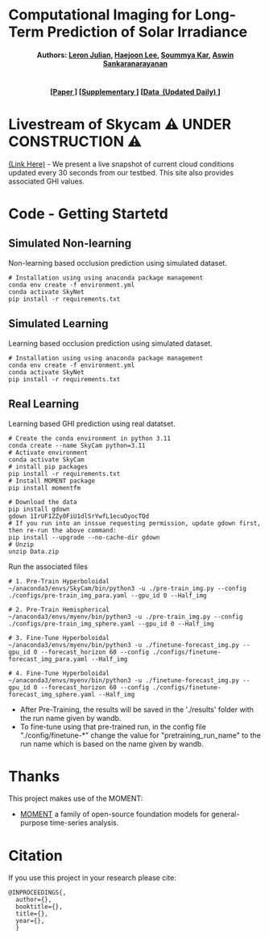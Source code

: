 # Computational Imaging for Long-Term Prediction of Solar Irradiance

<h4 align="center">
  <b>
    Authors:  
    <a href="https://leronjulian.github.io/" target="_blank">Leron Julian</a>, 
    <a href="https://www.linkedin.com/in/haejoon-lee-462019251" target="_blank">Haejoon Lee</a>,
    <a href="https://users.ece.cmu.edu/~soummyak/" target="_blank">Soummya Kar</a>,
    <a href="http://imagesci.ece.cmu.edu/" target="_blank">Aswin Sankaranarayanan</a>
  </b> 
</h4>

# 
<h4 align="center">
  [<a href="https://google.com" target="_blank">Paper&nbsp</a>]
  [<a href="https://google.com" target="_blank">Supplementary&nbsp</a>]
  [<a href="https://drive.google.com/drive/folders/1RECMaobYrSYNmIRyL72Pahb0GvX4aCm3?usp=drive_link" target="_blank"><b>Data&nbsp (Updated Daily) </b></a>]
</h4>


# Livestream of Skycam ⚠️ UNDER CONSTRUCTION ⚠️
  <a href="http://imagesci.ece.cmu.edu/SkyCamLiveWebsite/" target="_blank">(Link Here)</a> - We present a live snapshot of current cloud conditions updated every 30 seconds from our testbed. This site also provides associated GHI values.
</p>


# Code - Getting Startetd
## Simulated Non-learning
Non-learning based occlusion prediction using simulated dataset.
```shell
# Installation using using anaconda package management 
conda env create -f environment.yml
conda activate SkyNet
pip install -r requirements.txt
```

## Simulated Learning
Learning based occlusion prediction using simulated dataset.
```shell
# Installation using using anaconda package management 
conda env create -f environment.yml
conda activate SkyNet
pip install -r requirements.txt
```

## Real Learning
Learning based GHI prediction using real datatset.
```shell
# Create the conda environment in python 3.11
conda create --name SkyCam python=3.11
# Activate environment
conda activate SkyCam
# install pip packages
pip install -r requirements.txt
# Install MOMENT package
pip install momentfm

# Download the data
pip install gdown
gdown 1IrUF1ZZy0FiU1dlSrYwfL1ecuOyocTQd
# If you run into an inssue requesting permission, update gdown first, then re-run the above command:
pip install --upgrade --no-cache-dir gdown
# Unzip
unzip Data.zip 

```
Run the associated files
```shell
# 1. Pre-Train Hyperboloidal
~/anaconda3/envs/SkyCam/bin/python3 -u ./pre-train_img.py --config ./configs/pre-train_img_para.yaml --gpu_id 0 --Half_img

# 2. Pre-Train Hemispherical
~/anaconda3/envs/myenv/bin/python3 -u ./pre-train_img.py --config ./configs/pre-train_img_sphere.yaml --gpu_id 0 --Half_img

# 3. Fine-Tune Hyperboloidal
~/anaconda3/envs/myenv/bin/python3 -u ./finetune-forecast_img.py --gpu_id 0 --forecast_horizon 60 --config ./configs/finetune-forecast_img_para.yaml --Half_img

# 4. Fine-Tune Hyperboloidal
~/anaconda3/envs/myenv/bin/python3 -u ./finetune-forecast_img.py --gpu_id 0 --forecast_horizon 60 --config ./configs/finetune-forecast_img_sphere.yaml --Half_img
```
* After Pre-Training, the results will be saved in the './results' folder with the run name given by wandb.
* To fine-tune using that pre-trained run, in the config file "./config/finetune-*" change the value for "pretraining_run_name" to the run name which is based on the name given by wandb.


# Thanks
This project makes use of the MOMENT:
* [MOMENT](https://github.com/moment-timeseries-foundation-model/moment) a family of open-source foundation models for general-purpose time-series analysis.

# Citation
If you use this project in your research please cite:
```
@INPROCEEDINGS{,
  author={},
  booktitle={}, 
  title={}, 
  year={},
  }
```



